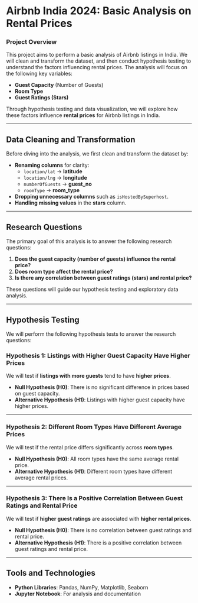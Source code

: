 # **Airbnb India 2024: Basic Analysis on Rental Prices**

### **Project Overview**  
This project aims to perform a basic analysis of Airbnb listings in India. We will clean and transform the dataset, and then conduct hypothesis testing to understand the factors influencing rental prices. The analysis will focus on the following key variables:
- **Guest Capacity** (Number of Guests)
- **Room Type**
- **Guest Ratings (Stars)**

Through hypothesis testing and data visualization, we will explore how these factors influence **rental prices** for Airbnb listings in India.

---

## **Data Cleaning and Transformation**  
Before diving into the analysis, we first clean and transform the dataset by:  
- **Renaming columns** for clarity:  
   - `location/lat` → **latitude**  
   - `location/lng` → **longitude**  
   - `numberOfGuests` → **guest_no**  
   - `roomType` → **room_type**  
- **Dropping unnecessary columns** such as `isHostedBySuperhost`.  
- **Handling missing values** in the **stars** column.

---

## **Research Questions**  

The primary goal of this analysis is to answer the following research questions:

1. **Does the guest capacity (number of guests) influence the rental price?**
2. **Does room type affect the rental price?**
3. **Is there any correlation between guest ratings (stars) and rental price?**

These questions will guide our hypothesis testing and exploratory data analysis.

---

## **Hypothesis Testing**

We will perform the following hypothesis tests to answer the research questions:

### **Hypothesis 1: Listings with Higher Guest Capacity Have Higher Prices**

We will test if **listings with more guests** tend to have **higher prices**.

- **Null Hypothesis (H0)**: There is no significant difference in prices based on guest capacity.  
- **Alternative Hypothesis (H1)**: Listings with higher guest capacity have higher prices.

---

### **Hypothesis 2: Different Room Types Have Different Average Prices**

We will test if the rental price differs significantly across **room types**.

- **Null Hypothesis (H0)**: All room types have the same average rental price.  
- **Alternative Hypothesis (H1)**: Different room types have different average rental prices.

---

### **Hypothesis 3: There Is a Positive Correlation Between Guest Ratings and Rental Price**

We will test if **higher guest ratings** are associated with **higher rental prices**.

- **Null Hypothesis (H0)**: There is no correlation between guest ratings and rental price.  
- **Alternative Hypothesis (H1)**: There is a positive correlation between guest ratings and rental price.

---

## **Tools and Technologies**  
- **Python Libraries**: Pandas, NumPy, Matplotlib, Seaborn  
- **Jupyter Notebook**: For analysis and documentation
